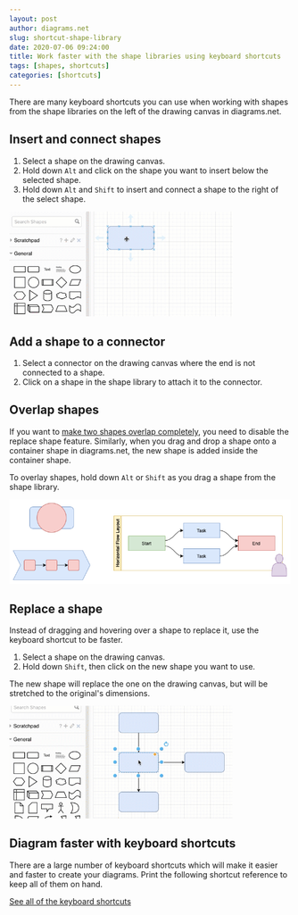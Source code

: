 ```yaml
---
layout: post
author: diagrams.net
slug: shortcut-shape-library
date: 2020-07-06 09:24:00
title: Work faster with the shape libraries using keyboard shortcuts
tags: [shapes, shortcuts]
categories: [shortcuts]
---
```


There are many keyboard shortcuts you can use when working with shapes from the shape libraries on the left of the drawing canvas in diagrams.net.

## Insert and connect shapes

1. Select a shape on the drawing canvas.
2. Hold down ``Alt`` and click on the shape you want to insert below the selected shape.
3. Hold down ``Alt`` and ``Shift`` to insert and connect a shape to the right of the select shape.

<img src="/assets/img/blog/shapes-insert-connect.gif" width="400" alt="Replace a shape easily - select a shape, then hold down Shift and click on your target shape in the shape library">

## Add a shape to a connector

1. Select a connector on the drawing canvas where the end is not connected to a shape.
2. Click on a shape in the shape library to attach it to the connector.

## Overlap shapes

If you want to [make two shapes overlap completely](/blog/shortcut-overlay-shapes.html), you need to disable the replace shape feature. Similarly, when you drag and drop a shape onto a container shape in diagrams.net, the new shape is added inside the container shape.

To overlay shapes, hold down ``Alt`` or ``Shift`` as you drag a shape from the shape library.

<img src="/assets/img/blog/shapes-overlapping.png" width="600" alt="Overlap shapes in diagrams.net by holding down Alt or Shift when you drag and drop one from the shape library">

## Replace a shape

Instead of dragging and hovering over a shape to replace it, use the keyboard shortcut to be faster.

1. Select a shape on the drawing canvas.
2. Hold down ``Shift``, then click on the new shape you want to use.

The new shape will replace the one on the drawing canvas, but will be stretched to the original's dimensions.

<img src="/assets/img/blog/shapes-replace-shortcut.gif" width="400" alt="Replace a shape easily - select a shape, then hold down Shift and click on your target shape in the shape library">

## Diagram faster with keyboard shortcuts

There are a large number of keyboard shortcuts which will make it easier and faster to create your diagrams. Print the following shortcut reference to keep all of them on hand.

[See all of the keyboard shortcuts](https://app.diagrams.net/shortcuts.svg)
